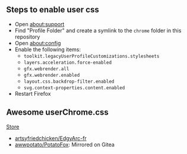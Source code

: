 ## Steps to enable user css

- Open [about:support](about:support)
- Find "Profile Folder" and create a symlink to the `chrome` folder in this repository
- Open [about:config](about:config)
- Enable the following items:
  - `toolkit.legacyUserProfileCustomizations.stylesheets`
  - `layers.acceleration.force-enabled`
  - `gfx.webrender.all`
  - `gfx.webrender.enabled`
  - `layout.css.backdrop-filter.enabled`
  - `svg.context-properties.content.enabled`
- Restart Firefox

## Awesome userChrome.css

[Store](https://firefoxcss-store.github.io/)

- [artsyfriedchicken/EdgyArc-fr](https://github.com/artsyfriedchicken/EdgyArc-fr/)
- [awwpotato/PotatoFox](https://codeberg.org/awwpotato/PotatoFox): Mirrored on Gitea
